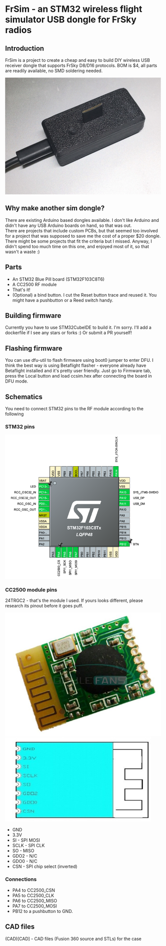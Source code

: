 # FrSim - an STM32 wireless flight simulator USB dongle for FrSky radios

## Introduction

FrSim is a project to create a cheap and easy to build DIY wireless USB receiver dongle that supports FrSky D8/D16 protocols.
BOM is $4, all parts are readily available, no SMD soldering needed.

![Image of FrSim dongle in a 3D printed case](./images/hero.jpeg)

## Why make another sim dongle?

There are existing Arduino based dongles available. I don't like Arduino and didn't have any USB Arduino boards on hand, so that was out.  
There are projects that include custom PCBs, but that seemed too involved for a project that was supposed to save me the cost of a proper $20 dongle.  
There might be some projects that fit the criteria but I missed. Anyway, I didn't spend too much time on this one, and enjoyed most of it, so that wasn't a waste :)

## Parts

- An STM32 Blue Pill board (STM32F103C8T6)
- A CC2500 RF module
- That's it!
- (Optional) a bind button. I cut the Reset button trace and reused it. You might have a pushbutton or a Reed switch handy.

## Building firmware

Currently you have to use STM32CubeIDE to build it. I'm sorry. I'll add a dockerfile if I see any stars or forks :) Or submit a PR yourself!

## Flashing firmware

You can use dfu-util to flash firmware using boot0 jumper to enter DFU. I think the best way is using Betaflight flasher - everyone already have Betaflight installed and it's pretty user friendly. Just go to Firmware tab, press the Local button and load ccsim.hex after connecting the board in DFU mode.

## Schematics

You need to connect STM32 pins to the RF module according to the following 

### STM32 pins

![Screenshot of STM32 pins with assignments](./images/stm32pins.png)

### CC2500 module pins

24TRGC2 - that's the module I used. If yours looks different, please research its pinout before it goes puff.

![Image of 24TRGC2 CC2500 module - front](./images/24trgc2.jpg)
![Image of 24TRGC2 CC2500 module - back](./images/24trgc2_2.jpg)
- GND
- 3.3V
- SI - SPI MOSI
- SCLK - SPI CLK
- SO - MISO
- GDO2 - N/C
- GDO0 - N/C
- CSN - SPI chip select (inverted)

### Connections
- PA4 to CC2500_CSN
- PA5 to CC2500_CLK
- PA6 to CC2500_MISO
- PA7 to CC2500_MOSI
- PB12 to a pushbutton to GND.

## CAD files

(CAD)[CAD] - CAD files (Fusion 360 source and STLs) for the case
